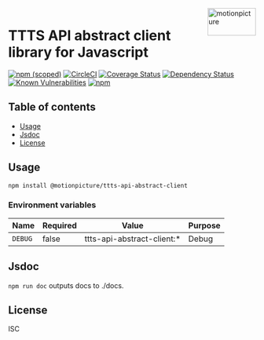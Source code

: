 <img src="https://motionpicture.jp/images/common/logo_01.svg" alt="motionpicture" title="motionpicture" align="right" height="56" width="98"/>

# TTTS API abstract client library for Javascript

[![npm (scoped)](https://img.shields.io/npm/v/@motionpicture/ttts-api-abstract-client.svg)](https://www.npmjs.com/package/@motionpicture/ttts-api-abstract-client)
[![CircleCI](https://circleci.com/gh/motionpicture/ttts-api-abstract-client.svg?style=shield)](https://circleci.com/gh/motionpicture/ttts-api-abstract-client)
[![Coverage Status](https://coveralls.io/repos/github/motionpicture/ttts-api-abstract-client/badge.svg?branch=master)](https://coveralls.io/github/motionpicture/ttts-api-abstract-client?branch=master)
[![Dependency Status](https://img.shields.io/david/motionpicture/ttts-api-abstract-client.svg)](https://david-dm.org/motionpicture/ttts-api-abstract-client)
[![Known Vulnerabilities](https://snyk.io/test/github/motionpicture/ttts-api-abstract-client/badge.svg)](https://snyk.io/test/github/motionpicture/ttts-api-abstract-client)
[![npm](https://img.shields.io/npm/dm/@motionpicture/ttts-api-abstract-client.svg)](https://nodei.co/npm/@motionpicture/ttts-api-abstract-client/)


## Table of contents

* [Usage](#usage)
* [Jsdoc](#jsdoc)
* [License](#license)


## Usage

```shell
npm install @motionpicture/ttts-api-abstract-client
```

### Environment variables

| Name    | Required | Value                      | Purpose |
| ------- | -------- | -------------------------- | ------- |
| `DEBUG` | false    | ttts-api-abstract-client:* | Debug   |


## Jsdoc

`npm run doc` outputs docs to ./docs.

## License

ISC
